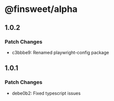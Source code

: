 # @finsweet/alpha

## 1.0.2

### Patch Changes

- c3bbbe9: Renamed playwright-config package

## 1.0.1

### Patch Changes

- debe0b2: Fixed typescript issues
